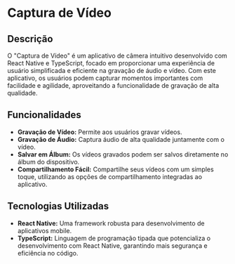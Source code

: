 
# Captura de Vídeo

## Descrição
O "Captura de Vídeo" é um aplicativo de câmera intuitivo desenvolvido com React Native e TypeScript, focado em proporcionar uma experiência de usuário simplificada e eficiente na gravação de áudio e vídeo. Com este aplicativo, os usuários podem capturar momentos importantes com facilidade e agilidade, aproveitando a funcionalidade de gravação de alta qualidade.

## Funcionalidades
- **Gravação de Vídeo:** Permite aos usuários gravar vídeos.
- **Gravação de Áudio:** Captura áudio de alta qualidade juntamente com o vídeo.
- **Salvar em Álbum:** Os vídeos gravados podem ser salvos diretamente no álbum do dispositivo.
- **Compartilhamento Fácil:** Compartilhe seus vídeos com um simples toque, utilizando as opções de compartilhamento integradas ao aplicativo.

## Tecnologias Utilizadas
- **React Native:** Uma framework robusta para desenvolvimento de aplicativos mobile.
- **TypeScript:** Linguagem de programação tipada que potencializa o desenvolvimento com React Native, garantindo mais segurança e eficiência no código.
